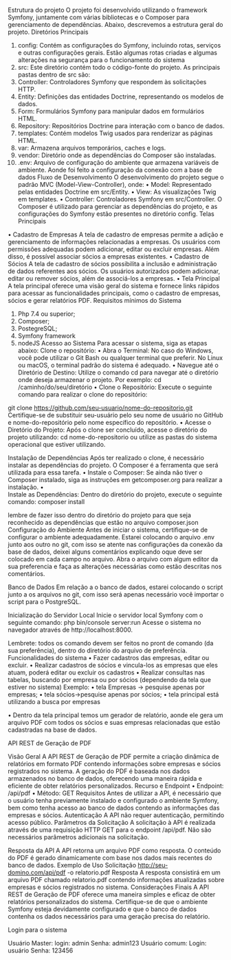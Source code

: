 Estrutura do projeto
O projeto foi desenvolvido utilizando o framework Symfony, juntamente com várias bibliotecas e o Composer para gerenciamento de dependências. Abaixo, descrevemos a estrutura geral do projeto.
Diretórios Principais
1.	config: Contém as configurações do Symfony, incluindo rotas, serviços e outras configurações gerais. Estão algumas rotas criadas e algumas alterações na segurança para o funcionamento do sistema
2.	src: Este diretório contém todo o código-fonte do projeto. As principais pastas dentro de src são:
3.	Controller: Controladores Symfony que respondem às solicitações HTTP.
4.	Entity: Definições das entidades Doctrine, representando os modelos de dados.
5.	Form: Formulários Symfony para manipular dados em formulários HTML.
6.	Repository: Repositórios Doctrine para interação com o banco de dados.
7.	templates: Contém modelos Twig usados para renderizar as páginas HTML.
8.	var: Armazena arquivos temporários, caches e logs.
9.	vendor: Diretório onde as dependências do Composer são instaladas.
10.	.env: Arquivo de configuração do ambiente que armazena variáveis de ambiente. Aonde foi feito a configuração da conexão com a base de dados
Fluxo de Desenvolvimento
O desenvolvimento do projeto segue o padrão MVC (Model-View-Controller), onde:
•	Model: Representado pelas entidades Doctrine em src/Entity.
•	View: As visualizações Twig em templates.
•	Controller: Controladores Symfony em src/Controller.
O Composer é utilizado para gerenciar as dependências do projeto, e as configurações do Symfony estão presentes no diretório config.
Telas Principais

•	Cadastro de Empresas
A tela de cadastro de empresas permite a adição e gerenciamento de informações relacionadas a empresas. Os usuários com permissões adequadas podem adicionar, editar ou excluir empresas. Além disso, é possível associar sócios a empresas existentes.
•	Cadastro de Sócios
A tela de cadastro de sócios possibilita a inclusão e administração de dados referentes aos sócios. Os usuários autorizados podem adicionar, editar ou remover sócios, além de associá-los a empresas.
•	Tela Principal
A tela principal oferece uma visão geral do sistema e fornece links rápidos para acessar as funcionalidades principais, como o cadastro de empresas, sócios e gerar relatórios PDF.
Requisitos mínimos do Sistema
1.	Php 7.4 ou superior;
2.	Composer;
3.	PostegreSQL;
4.	Symfony framework
5.	nodeJS
Acesso ao Sistema
Para acessar o sistema, siga as etapas abaixo:
Clone o repositório:
•	Abra o Terminal:
No caso do Windows, você pode utilizar o Git Bash ou qualquer terminal que preferir.
No Linux ou macOS, o terminal padrão do sistema é adequado.
•	Navegue até o Diretório de Destino:
Utilize o comando cd para navegar até o diretório onde deseja armazenar o projeto. Por exemplo:
cd /caminho/do/seu/diretório
•	Clone o Repositório:
Execute o seguinte comando para realizar o clone do repositório:

git clone https://github.com/seu-usuario/nome-do-repositorio.git
Certifique-se de substituir seu-usuário pelo seu nome de usuário no GitHub e nome-do-repositório pelo nome específico do repositório.
•	Acesse o Diretório do Projeto:
Após o clone ser concluído, acesse o diretório do projeto utilizando:
cd nome-do-repositorio
ou utilize as pastas do sistema operacional que estiver utilizando.


Instalação de Dependências
Após ter realizado o clone, é necessário instalar as dependências do projeto. O Composer é a ferramenta que será utilizada para essa tarefa.
•	Instale o Composer:
Se ainda não tiver o Composer instalado, siga as instruções em getcomposer.org para realizar a instalação.
•	
Instale as Dependências:
Dentro do diretório do projeto, execute o seguinte comando:
composer install

lembre de fazer isso dentro do diretório do projeto para que seja reconhecido as dependências que estão no arquivo composer.json
Configuração do Ambiente
Antes de iniciar o sistema, certifique-se de configurar o ambiente adequadamente.
Estarei colocando o arquivo .env junto aos outro no git, com isso se atente nas configurações da conexão da base de dados, deixei alguns comentários explicando oque deve ser colocado em cada campo no arquivo.
	Abra o arquivo com algum editor da sua preferencia e faça as alterações necessárias como estão descritas nos comentários.

Banco de Dados
Em relação a o banco de dados, estarei colocando o script junto a os arquivos no git, com isso será apenas necessário você importar o script para o PostgreSQL.

Inicialização do Servidor Local
Inicie o servidor local Symfony com o seguinte comando:
php bin/console server:run
Acesse o sistema no navegador através de http://localhost:8000.

Lembrete: todos os comando devem ser feitos no pront de comando (da sua preferência), dentro do diretório do arquivo de preferência.
Funcionalidades do sistema
•	Fazer cadastros das empresas, editar ou excluir.
•	Realizar cadastros de sócios e vincula-los as empresas que eles atuam, poderá editar ou excluir os cadastros
•	Realizar consultas nas tabelas, buscando por empresa ou por sócios (dependendo da tela que estiver no sistema)
Exemplo:
•	tela Empresas -> pesquise apenas por empresas; 
•	tela sócios->pesquise apenas por sócios;
•	tela principal está utilizando a busca por empresas

•	Dentro da tela principal temos um gerador de relatório, aonde ele gera um arquivo PDF com todos os sócios e suas empresas relacionadas que estão cadastradas na base de dados.


API REST de Geração de PDF

Visão Geral
A API REST de Geração de PDF permite a criação dinâmica de relatórios em formato PDF contendo informações sobre empresas e sócios registrados no sistema. A geração do PDF é baseada nos dados armazenados no banco de dados, oferecendo uma maneira rápida e eficiente de obter relatórios personalizados.
Recurso e Endpoint
•	Endpoint: /api/pdf
•	Método: GET
Requisitos
Antes de utilizar a API, é necessário que o usuário tenha previamente instalado e configurado o ambiente Symfony, bem como tenha acesso ao banco de dados contendo as informações das empresas e sócios.
Autenticação
A API não requer autenticação, permitindo acesso público.
Parâmetros da Solicitação
A solicitação à API é realizada através de uma requisição HTTP GET para o endpoint /api/pdf. Não são necessários parâmetros adicionais na solicitação.

Resposta da API
A API retorna um arquivo PDF como resposta. O conteúdo do PDF é gerado dinamicamente com base nos dados mais recentes do banco de dados.
Exemplo de Uso
Solicitação
http://seu-domino.com/api/pdf -o relatorio.pdf
Resposta
A resposta consistirá em um arquivo PDF chamado relatorio.pdf contendo informações atualizadas sobre empresas e sócios registrados no sistema.
Considerações Finais
A API REST de Geração de PDF oferece uma maneira simples e eficaz de obter relatórios personalizados do sistema. Certifique-se de que o ambiente Symfony esteja devidamente configurado e que o banco de dados contenha os dados necessários para uma geração precisa do relatório.

Login para o sistema

Usuário Master:
login: admin
Senha: admin123
Usuário comum:
Login: usuário
Senha: 123456
